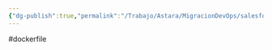 ```yaml
---
{"dg-publish":true,"permalink":"/Trabajo/Astara/MigracionDevOps/salesforce/dockerfiles/salesforce11/"}
---
```


#dockerfile
